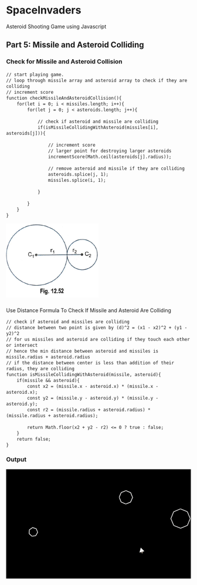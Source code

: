 # SpaceInvaders
Asteroid Shooting Game using Javascript

## Part 5: Missile and Asteroid Colliding

### Check for Missile and Asteroid Collision
```
// start playing game. 
// loop through missile array and asteroid array to check if they are colliding
// increment score
function checkMissileAndAsteroidCollision(){
    for(let i = 0; i < missiles.length; i++){
        for(let j = 0; j < asteroids.length; j++){

            // check if asteroid and missile are colliding
            if(isMissileCollidingWithAsteroid(missiles[i], asteroids[j])){
                
                // increment score
                // larger point for destroying larger asteroids
                incrementScore(Math.ceil(asteroids[j].radius));

                // remove asteroid and missile if they are colliding
                asteroids.splice(j, 1);
                missiles.splice(i, 1);

            }

        }
    }
}
```

![distancebetweencircle.png](https://github.com/Shubham-Vishwakarma/SpaceInvaders/blob/main/part5-missilehittingasteroid/distancebetweencircle.png)
### 
Use Distance Formula To Check If Missile and Asteroid Are Colliding

```
// check if asteroid and missiles are colliding
// distance between two point is given by (d)^2 = (x1 - x2)^2 + (y1 - y2)^2
// for us missiles and asteroid are colliding if they touch each other or intersect
// hence the min distance between asteroid and missiles is missile.radius + asteroid.radius
// if the distance between center is less than addition of their radius, they are colliding
function isMissileCollidingWithAsteroid(missile, asteroid){
    if(missile && asteroid){
        const x2 = (missile.x - asteroid.x) * (missile.x - asteroid.x);
        const y2 = (missile.y - asteroid.y) * (missile.y - asteroid.y);
        const r2 = (missile.radius + asteroid.radius) * (missile.radius + asteroid.radius);

        return Math.floor(x2 + y2 - r2) <= 0 ? true : false;
    }
    return false;
}
```

### Output
![hitting.gif](https://github.com/Shubham-Vishwakarma/SpaceInvaders/blob/main/part5-missilehittingasteroid/hitting.gif)